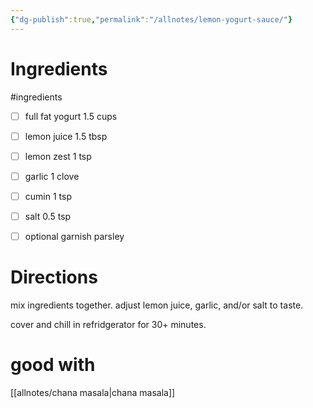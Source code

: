 ```yaml
---
{"dg-publish":true,"permalink":"/allnotes/lemon-yogurt-sauce/"}
---
```




# Ingredients
#ingredients 
* [ ] full fat yogurt 1.5 cups
* [ ] lemon juice 1.5 tbsp
* [ ] lemon zest 1 tsp
* [ ] garlic 1 clove
* [ ] cumin 1 tsp
* [ ] salt 0.5 tsp
* [ ] optional garnish parsley


# Directions

mix ingredients together.  adjust lemon juice, garlic, and/or salt to taste.

cover and chill in refridgerator for 30+ minutes.

# good with

[[allnotes/chana masala\|chana masala]]